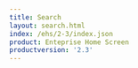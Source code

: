 ```yaml
---
title: Search
layout: search.html
index: /ehs/2-3/index.json
product: Enteprise Home Screen
productversion: '2.3'
---
```













